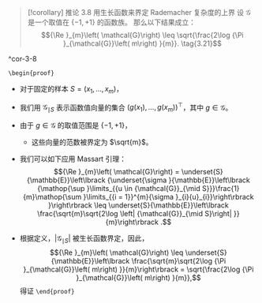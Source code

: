
> [!corollary] 推论 3.8 用生长函数来界定 Rademacher 复杂度的上界
> 设 $\mathcal{G}$ 是一个取值在 $\{-1, +1\}$ 的函数族。
> 那么以下结果成立：
> $${\Re }_{m}\left( \mathcal{G}\right) \leq \sqrt{\frac{2\log {\Pi }_{\mathcal{G}}\left( m\right) }{m}}. \tag{3.21}$$

^cor-3-8

`\begin{proof}`
- 对于固定的样本 $S = \left( {{x}_{1},\ldots ,{x}_{m}}\right)$，
- 我们用 ${\mathcal{G}}_{\mid S}$ 表示函数值向量的集合 ${\left( g\left( {x}_{1}\right) ,\ldots ,g\left( {x}_{m}\right) \right) }^{\top }$，其中 $g \in \mathcal{G}$。
- 由于 $g \in \mathcal{G}$ 的取值范围是 $\{ -1, +1\}$，
	- 这些向量的范数被界定为 $\sqrt{m}$。
- 我们可以如下应用 Massart 引理：
$${\Re }_{m}\left( \mathcal{G}\right) = \underset{S}{\mathbb{E}}\left\lbrack {\underset{\sigma }{\mathbb{E}}\left\lbrack {\mathop{\sup }\limits_{{u \in {\mathcal{G}}_{\mid S}}}\frac{1}{m}\mathop{\sum }\limits_{{i = 1}}^{m}{\sigma }_{i}{u}_{i}}\right\rbrack }\right\rbrack \leq \underset{S}{\mathbb{E}}\left\lbrack \frac{\sqrt{m}\sqrt{2\log \left| {\mathcal{G}}_{\mid S}\right| }}{m}\right\rbrack .$$

- 根据定义，$\left| {\mathcal{G}}_{\mid S}\right|$ 被生长函数界定，因此，
$${\Re }_{m}\left( \mathcal{G}\right) \leq \underset{S}{\mathbb{E}}\left\lbrack \frac{\sqrt{m}\sqrt{2\log {\Pi }_{\mathcal{G}}\left( m\right) }}{m}\right\rbrack = \sqrt{\frac{2\log {\Pi }_{\mathcal{G}}\left( m\right) }{m}},$$
得证
`\end{proof}`
